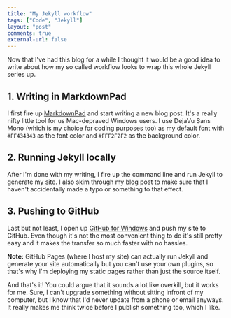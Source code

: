 ```yaml
---
title: "My Jekyll workflow"
tags: ["Code", "Jekyll"]
layout: "post"
comments: true
external-url: false
---
```

Now that I've had this blog for a while I thought it would be a good idea to write about how my so called workflow looks to wrap this whole Jekyll series up.

## 1. Writing in MarkdownPad

I first fire up [MarkdownPad](http://www.markdownpad.com/) and start writing a new blog post. It's a really nifty little tool for us Mac-depraved Windows users. I use DejaVu Sans Mono (which is my choice for coding purposes too) as my default font with `#FF434343` as the font color and `#FFF2F2F2` as the background color.

## 2. Running Jekyll locally

After I'm done with my writing, I fire up the command line and run Jekyll to generate my site. I also skim through my blog post to make sure that I haven't accidentally made a typo or something to that effect.

## 3. Pushing to GitHub

Last but not least, I open up [GitHub for Windows](http://windows.github.com/) and push my site to GitHub. Even though it's not the most convenient thing to do it's still pretty easy and it makes the transfer so much faster with no hassles.

**Note:** GitHub Pages (where I host my site) can actually run Jekyll and generate your site automatically but you can't use your own plugins, so that's why I'm deploying my static pages rather than just the source itself.

And that's it! You could argue that it sounds a lot like overkill, but it works for me. Sure, I can't upgrade something without sitting infront of my computer, but I know that I'd never update from a phone or email anyways. It really makes me think twice before I publish something too, which I like.
